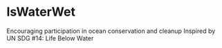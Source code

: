# IsWaterWet
Encouraging participation in ocean conservation and cleanup
Inspired by UN SDG #14: Life Below Water